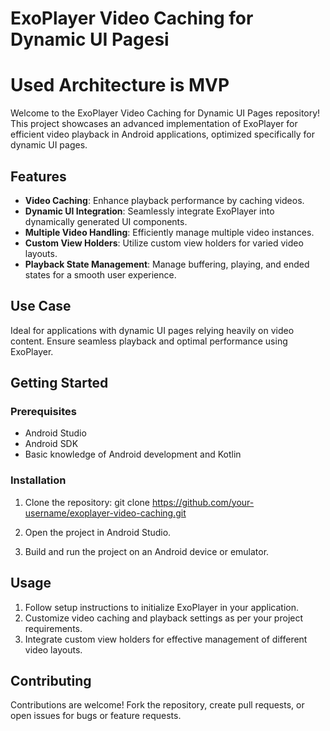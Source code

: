 # ExoPlayer Video Caching for Dynamic UI Pagesi
# Used Architecture is MVP

Welcome to the ExoPlayer Video Caching for Dynamic UI Pages repository! This project showcases an advanced implementation of ExoPlayer for efficient video playback in Android applications, optimized specifically for dynamic UI pages.

## Features

- **Video Caching**: Enhance playback performance by caching videos.
- **Dynamic UI Integration**: Seamlessly integrate ExoPlayer into dynamically generated UI components.
- **Multiple Video Handling**: Efficiently manage multiple video instances.
- **Custom View Holders**: Utilize custom view holders for varied video layouts.
- **Playback State Management**: Manage buffering, playing, and ended states for a smooth user experience.

## Use Case

Ideal for applications with dynamic UI pages relying heavily on video content. Ensure seamless playback and optimal performance using ExoPlayer.

## Getting Started

### Prerequisites

- Android Studio
- Android SDK
- Basic knowledge of Android development and Kotlin

### Installation

1. Clone the repository:
git clone https://github.com/your-username/exoplayer-video-caching.git

2. Open the project in Android Studio.
3. Build and run the project on an Android device or emulator.

## Usage

1. Follow setup instructions to initialize ExoPlayer in your application.
2. Customize video caching and playback settings as per your project requirements.
3. Integrate custom view holders for effective management of different video layouts.

## Contributing

Contributions are welcome! Fork the repository, create pull requests, or open issues for bugs or feature requests.
